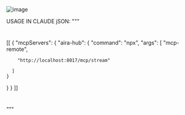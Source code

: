 ![image](https://github.com/user-attachments/assets/72226304-6a0e-47e6-b788-19db2fe9f63d)


USAGE IN CLAUDE jSON: 
"""
# 
[[
{
  "mcpServers": {
    "aira-hub": {
      "command": "npx",
      "args": [
        "mcp-remote",

        "http://localhost:8017/mcp/stream"

      ]
    }
  }
}
]]
#
"""
